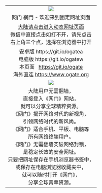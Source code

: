 ﻿<table>
  <tr></tr>
  <tr>
    <td colspan=2 align=center><img src="https://cloud.githubusercontent.com/assets/11880933/13434984/f430fae2-e012-11e5-814f-c2df1e82b247.jpg" /></td>
  </tr>
  <tr>
    <td colspan=2 align=center>网门 網門 - 欢迎来到固定网址页面
    </td>
  </tr>
  <tr>
    <td colspan=2 align=center>
      <a href="https://d1a0gqhuh85xo4.cloudfront.net/?from=ogGit" target="_blank">大陆请点击进入动态网址页面</a><br/>
      微信中直接点击如打不开，请先点击<br/>右上角三个点，选择在浏览器中打开
    </td>
  </tr>
  <tr>
    <td colspan=2 align=center>
      安卓版 https://git.io/ogatea<br/>
      电脑版 https://git.io/ogatew<br/>
      本页面 &nbsp;&nbsp;<a href="https://github.com/ogate/ogate/blob/master/README.md?ogWeb" target="_blank">https://git.io/ogate</a><br>
      海外直连 <a href="https://www.ogate.org/ogUP.aspx?name=oGate&from=ogGito" target="_blank">https://www.ogate.org</a><br/>
    </td>
  </tr>
  <tr>
    <td colspan=2 align=center><a href="https://d1a0gqhuh85xo4.cloudfront.net/?from=ogGit" target="_blank"><img src="https://cloud.githubusercontent.com/assets/11880933/15631437/70d0a74e-259d-11e6-946f-6237b4b657bd.jpg" /></a></td>
  </tr>
  <tr>
    <td colspan=2 align=center>
大陆用户无需翻墙，<br/>
直接登入《网门》网站，<br/>就可以分享全球精粹资源。<br/>
《网门》揭开网络时代的新视角，<br/>引领网络时代的新风尚。<br/>
《网门》适合手机、平板、电脑等<br/>所有网络终端用户。<br/>
《网门》无需翻墙突破网络封锁，<br/>是稳定长效的安全网址。<br/>
只要把网址保存在手机浏览器书签中，<br/>或保存在电脑浏览器收藏夹中，<br/>
就可以随时打开《网门》，<br/>
分享全球菁萃资源。<br/></td>
  </tr>
</table>

